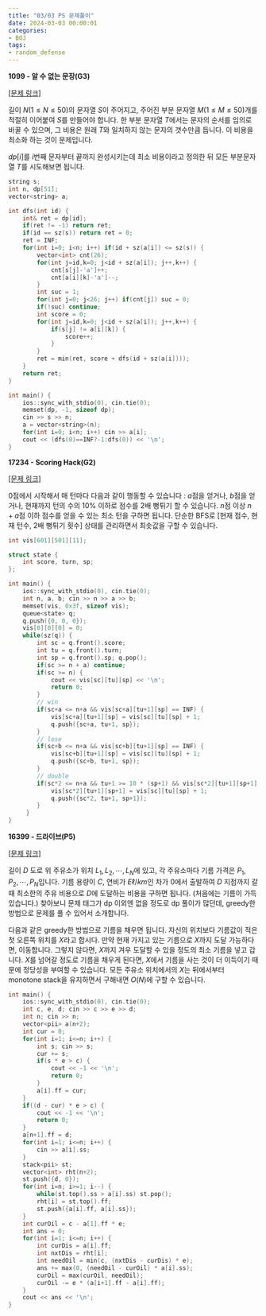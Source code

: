 ```yaml
---
title: "03/03 PS 문제풀이"
date: 2024-03-03 00:00:01
categories:
- BOJ
tags:
- random_defense
---
```


**1099 - 알 수 없는 문장(G3)**

[[문제 링크]](https://boj.kr/1099)

길이 $N(1\leq N\leq50)$의 문자열 $S$이 주어지고, 주어진 부분 문자열 $M(1\leq M\leq 50)$개를 적절히 이어붙여 $S$를 만들어야 합니다. 한 부분 문자열 $T$에서는 문자의 순서를 임의로 바꿀 수 있으며, 그 비용은 원래 $T$와 일치하지 않는 문자의 갯수만큼 듭니다. 이 비용을 최소화 하는 것이 문제입니다.

$dp[i]$를 $i$번째 문자부터 끝까지 완성시키는데 최소 비용이라고 정의한 뒤 모든 부분문자열 $T$를 시도해보면 됩니다. 

```cpp 
string s;
int n, dp[51];
vector<string> a;

int dfs(int id) {
    int& ret = dp[id];
    if(ret != -1) return ret;
    if(id == sz(s)) return ret = 0;
    ret = INF;
    for(int i=0; i<n; i++) if(id + sz(a[i]) <= sz(s)) {
        vector<int> cnt(26);
        for(int j=id,k=0; j<id + sz(a[i]); j++,k++) {
            cnt[s[j]-'a']++;
            cnt[a[i][k]-'a']--;
        } 
        int suc = 1;
        for(int j=0; j<26; j++) if(cnt[j]) suc = 0;
        if(!suc) continue;
        int score = 0;
        for(int j=id,k=0; j<id + sz(a[i]); j++,k++) {
            if(s[j] != a[i][k]) {
                score++;
            }
        } 
        ret = min(ret, score + dfs(id + sz(a[i])));
    }
    return ret;
}

int main() {
    ios::sync_with_stdio(0), cin.tie(0);
    memset(dp, -1, sizeof dp);
    cin >> s >> n;
    a = vector<string>(n);
    for(int i=0; i<n; i++) cin >> a[i];
    cout << (dfs(0)==INF?-1:dfs(0)) << '\n';
}
```

**17234 - Scoring Hack(G2)**

[[문제 링크]](https://boj.kr/17234)

0점에서 시작해서 매 턴마다 다음과 같이 행동할 수 있습니다 : $a$점을 얻거나, $b$점을 얻거나, 현재까지 턴의 수의 10% 이하로 점수를 2배 뻥튀기 할 수 있습니다. $n$점 이상 $n+a$점 이하 점수를 얻을 수 있는 최소 턴을 구하면 됩니다. 단순한 BFS로 [현재 점수, 현재 턴수, 2배 뻥튀기 횟수] 상태를 관리하면서 최솟값을 구할 수 있습니다.

```cpp
int vis[601][501][11];

struct state {
    int score, turn, sp; 
};

int main() {
    ios::sync_with_stdio(0), cin.tie(0);
    int n, a, b; cin >> n >> a >> b;
    memset(vis, 0x3f, sizeof vis);
    queue<state> q;
    q.push({0, 0, 0}); 
    vis[0][0][0] = 0;
    while(sz(q)) {
        int sc = q.front().score;
        int tu = q.front().turn;
        int sp = q.front().sp; q.pop();
        if(sc >= n + a) continue;
        if(sc >= n) {
            cout << vis[sc][tu][sp] << '\n';
            return 0;
        }
        // win 
        if(sc+a <= n+a && vis[sc+a][tu+1][sp] == INF) {
            vis[sc+a][tu+1][sp] = vis[sc][tu][sp] + 1;
            q.push({sc+a, tu+1, sp});
        } 
        // lose
        if(sc+b <= n+a && vis[sc+b][tu+1][sp] == INF) {
            vis[sc+b][tu+1][sp] = vis[sc][tu][sp] + 1;
            q.push({sc+b, tu+1, sp});
        }
        // double
        if(sc*2 <= n+a && tu+1 >= 10 * (sp+1) && vis[sc*2][tu+1][sp+1] == INF) {
            vis[sc*2][tu+1][sp+1] = vis[sc][tu][sp] + 1;
            q.push({sc*2, tu+1, sp+1});
        }
     }
}
```

**16399 - 드라이브(P5)**

[[문제 링크]](https://boj.kr/16399)

길이 $D$ 도로 위 주유소가 위치 $L_1, L_2, \cdots, L_N$에 있고, 각 주유소마다 기름 가격은 $P_1, P_2, \cdots, P_N$입니다. 기름 용량이 $C$, 연비가 $E\ell/km$인 차가 $0$에서 출발하여 $D$ 지점까지 갈 때 최소한의 주유 비용으로 $D$​에 도달하는 비용을 구하면 됩니다. (처음에는 기름이 가득 있습니다.) 찾아보니 문제 태그가 dp 이외엔 없을 정도로 dp 풀이가 많던데, greedy한 방법으로 문제를 풀 수 있어서 소개합니다.

다음과 같은 greedy한 방법으로 기름을 채우면 됩니다. 자신의 위치보다 기름값이 적은 첫 오른쪽 위치를 $X$라고 합시다. 만약 현재 가지고 있는 기름으로 $X$까지 도달 가능하다면, 이동합니다. 그렇지 않다면, $X$까지 겨우 도달할 수 있을 정도의 최소 기름을 넣고 갑니다. $X$를 넘어갈 정도로 기름을 채우게 된다면, $X$에서 기름을 사는 것이 더 이득이기 때문에 정당성을 부여할 수 있습니다. 모든 주유소 위치에서의 $X$는 뒤에서부터 monotone stack을 유지하면서 구해내면 $O(N)$에 구할 수 있습니다. 

```cpp
int main() {
    ios::sync_with_stdio(0), cin.tie(0);
    int c, e, d; cin >> c >> e >> d;
    int n; cin >> n;
    vector<pii> a(n+2);
    int cur = 0;
    for(int i=1; i<=n; i++) {
        int s; cin >> s;
        cur += s;
        if(s * e > c) {
            cout << -1 << '\n';
            return 0;
        }
        a[i].ff = cur;
    }
    if((d - cur) * e > c) {
        cout << -1 << '\n';
        return 0;
    }
    a[n+1].ff = d;
    for(int i=1; i<=n; i++) {
        cin >> a[i].ss;
    }
    stack<pii> st;
    vector<int> rht(n+2);
    st.push({d, 0});
    for(int i=n; i>=1; i--) {
        while(st.top().ss > a[i].ss) st.pop();
        rht[i] = st.top().ff;
        st.push({a[i].ff, a[i].ss});
    }
    int curOil = c - a[1].ff * e;
    int ans = 0;
    for(int i=1; i<=n; i++) {
        int curDis = a[i].ff;
        int nxtDis = rht[i];
        int needOil = min(c, (nxtDis - curDis) * e);
        ans += max(0, (needOil - curOil) * a[i].ss);
        curOil = max(curOil, needOil);
        curOil -= e * (a[i+1].ff - a[i].ff); 
    }
    cout << ans << '\n';
}
```

